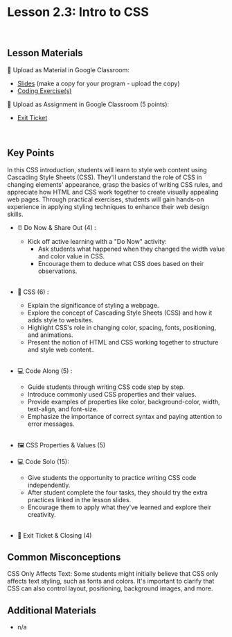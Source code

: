 # Lesson 2.3: Intro to CSS

<br>

## Lesson Materials

📖 Upload as Material in Google Classroom:
- [Slides](https://docs.google.com/presentation/d/1HJ0E9KOGga7amRSR5OwIc8Qli1AKC3O2IzMea6VCVhw/edit?usp=sharing) (make a copy for your program - upload the copy)
- [Coding Exercise(s)](https://github.com/itscodenation/int-u2l3-23-24-student-exercises)

📝 Upload as Assignment in Google Classroom (5 points):
- [Exit Ticket](https://forms.gle/eA7oJj7C3F1X9QmR6)

<br>

## Key Points
In this CSS introduction, students will learn to style web content using Cascading Style Sheets (CSS). They'll understand the role of CSS in changing elements' appearance, grasp the basics of writing CSS rules, and appreciate how HTML and CSS work together to create visually appealing web pages. Through practical exercises, students will gain hands-on experience in applying styling techniques to enhance their web design skills.


- ⏰ Do Now & Share Out (4) : 
    -  Kick off active learning with a "Do Now" activity:
        -  Ask students what happened when they changed the width value and color value in CSS.
        -  Encourage them to deduce what CSS does based on their observations. <br><br>

- 🎨 CSS (6) : 
    - Explain the significance of styling a webpage.
    - Explore the concept of Cascading Style Sheets (CSS) and how it adds style to websites.
    - Highlight CSS's role in changing color, spacing, fonts, positioning, and animations.
    - Present the notion of HTML and CSS working together to structure and style web content..<br><br>

- 💻 Code Along (5) :
    - Guide students through writing CSS code step by step.
    - Introduce commonly used CSS properties and their values.
    - Provide examples of properties like color, background-color, width, text-align, and font-size.
    - Emphasize the importance of correct syntax and paying attention to error messages.<br><br>

- 🖼️ CSS Properties & Values (5) 

- 💻 Code Solo (15): 
    - Give students the opportunity to practice writing CSS code independently.
    - After student complete the four tasks, they should try the extra practices linked in the lesson slides.
    - Encourage them to apply what they've learned and explore their creativity. <br><br>

- 👋 Exit Ticket & Closing (4)


## Common Misconceptions
CSS Only Affects Text: Some students might initially believe that CSS only affects text styling, such as fonts and colors. It's important to clarify that CSS can also control layout, positioning, background images, and more.


## Additional Materials
- n/a
